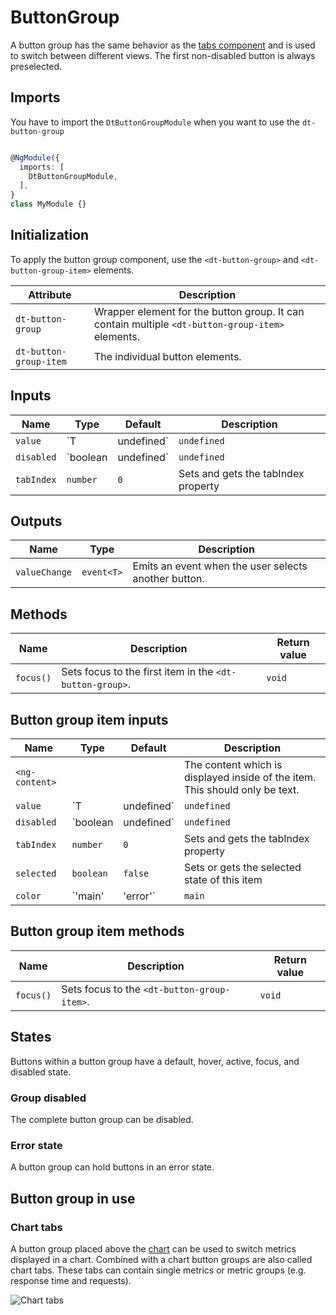 # ButtonGroup

A button group has the same behavior as the [tabs component](/components/tabs)
and is used to switch between different views. The first non-disabled button is
always preselected.

<ba-live-example name="ButtonGroupDefaultExample"></ba-live-example>

## Imports

You have to import the `DtButtonGroupModule` when you want to use the
`dt-button-group`

```typescript

@NgModule({
  imports: [
    DtButtonGroupModule,
  ],
}
class MyModule {}

```

## Initialization

To apply the button group component, use the `<dt-button-group>` and
`<dt-button-group-item>` elements.

| Attribute              | Description                                                                                      |
| ---------------------- | ------------------------------------------------------------------------------------------------ |
| `dt-button-group`      | Wrapper element for the button group. It can contain multiple `<dt-button-group-item>` elements. |
| `dt-button-group-item` | The individual button elements.                                                                  |

## Inputs

| Name       | Type                  | Default     | Description                                                                 |
| ---------- | --------------------- | ----------- | --------------------------------------------------------------------------- |
| `value`    | `T | undefined`       | `undefined` | Gets and sets the current value                                             |
| `disabled` | `boolean | undefined` | `undefined` | Sets disabled state if property is set and the value is truthy or undefined |
| `tabIndex` | `number`              | `0`         | Sets and gets the tabIndex property                                         |

<ba-live-example name="ButtonGroupInteractiveExample"></ba-live-example>

## Outputs

| Name          | Type       | Description                                          |
| ------------- | ---------- | ---------------------------------------------------- |
| `valueChange` | `event<T>` | Emits an event when the user selects another button. |

## Methods

| Name      | Description                                              | Return value |
| --------- | -------------------------------------------------------- | ------------ |
| `focus()` | Sets focus to the first item in the `<dt-button-group>`. | `void`       |

## Button group item inputs

| Name           | Type                  | Default     | Description                                                                                            |
| -------------- | --------------------- | ----------- | ------------------------------------------------------------------------------------------------------ |
| `<ng-content>` |                       |             | The content which is displayed inside of the item. This should only be text.                           |
| `value`        | `T | undefined`       | `undefined` | The associated value of this item                                                                      |
| `disabled`     | `boolean | undefined` | `undefined` | Sets disabled state if property is set and the value is truthy or undefined                            |
| `tabIndex`     | `number`              | `0`         | Sets and gets the tabIndex property                                                                    |
| `selected`     | `boolean`             | `false`     | Sets or gets the selected state of this item                                                           |
| `color`        | `'main' | 'error'`    | `main`      | Sets color. Possible options: <ul><li><code>main</code> (default)</li><li><code>error</code></li></ul> |

## Button group item methods

| Name      | Description                                 | Return value |
| --------- | ------------------------------------------- | ------------ |
| `focus()` | Sets focus to the `<dt-button-group-item>`. | `void`       |

## States

Buttons within a button group have a default, hover, active, focus, and disabled
state.

<ba-live-example name="ButtonGroupItemDisabledExample"></ba-live-example>

### Group disabled

The complete button group can be disabled.

<ba-live-example name="ButtonGroupDisabledExample"></ba-live-example>

### Error state

A button group can hold buttons in an error state.

<ba-live-example name="ButtonGroupErrorExample"></ba-live-example>

## Button group in use

### Chart tabs

A button group placed above the [chart](/components/chart/) can be used to
switch metrics displayed in a chart. Combined with a chart button groups are
also called chart tabs. These tabs can contain single metrics or metric groups
(e.g. response time and requests).

![Chart tabs](https://d24pvdz4mvzd04.cloudfront.net/test/chart-behavior-switch-580-f368373ea8.png)
